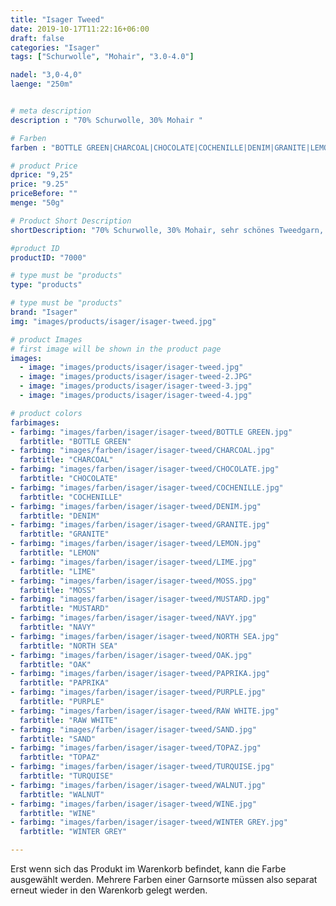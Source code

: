 ```yaml
---
title: "Isager Tweed"
date: 2019-10-17T11:22:16+06:00
draft: false
categories: "Isager"
tags: ["Schurwolle", "Mohair", "3.0-4.0"]

nadel: "3,0-4,0" 
laenge: "250m"	


# meta description
description : "70% Schurwolle, 30% Mohair "

# Farben
farben : "BOTTLE GREEN|CHARCOAL|CHOCOLATE|COCHENILLE|DENIM|GRANITE|LEMON|LIME|MOSS|MUSTARD|NAVY|NORTH SEA|OAK|PAPRIKA|PURPLE|RAW WHITE|SAND|TOPAZ|TURQUISE|WALNUT|WINE|WINTER GREY"

# product Price
dprice: "9,25"
price: "9.25"
priceBefore: ""
menge: "50g"

# Product Short Description
shortDescription: "70% Schurwolle, 30% Mohair, sehr schönes Tweedgarn, einfädig"

#product ID
productID: "7000"

# type must be "products"
type: "products"

# type must be "products"
brand: "Isager"
img: "images/products/isager/isager-tweed.jpg"   

# product Images
# first image will be shown in the product page
images:
  - image: "images/products/isager/isager-tweed.jpg"
  - image: "images/products/isager/isager-tweed-2.JPG"
  - image: "images/products/isager/isager-tweed-3.jpg"
  - image: "images/products/isager/isager-tweed-4.jpg"

# product colors
farbimages:
- farbimg: "images/farben/isager/isager-tweed/BOTTLE GREEN.jpg"	
  farbtitle: "BOTTLE GREEN"
- farbimg: "images/farben/isager/isager-tweed/CHARCOAL.jpg"	
  farbtitle: "CHARCOAL"
- farbimg: "images/farben/isager/isager-tweed/CHOCOLATE.jpg"	
  farbtitle: "CHOCOLATE"
- farbimg: "images/farben/isager/isager-tweed/COCHENILLE.jpg"	
  farbtitle: "COCHENILLE"
- farbimg: "images/farben/isager/isager-tweed/DENIM.jpg"	
  farbtitle: "DENIM"
- farbimg: "images/farben/isager/isager-tweed/GRANITE.jpg"	
  farbtitle: "GRANITE"
- farbimg: "images/farben/isager/isager-tweed/LEMON.jpg"	
  farbtitle: "LEMON"
- farbimg: "images/farben/isager/isager-tweed/LIME.jpg"	
  farbtitle: "LIME"
- farbimg: "images/farben/isager/isager-tweed/MOSS.jpg"	
  farbtitle: "MOSS"
- farbimg: "images/farben/isager/isager-tweed/MUSTARD.jpg"	
  farbtitle: "MUSTARD"
- farbimg: "images/farben/isager/isager-tweed/NAVY.jpg"	
  farbtitle: "NAVY"
- farbimg: "images/farben/isager/isager-tweed/NORTH SEA.jpg"	
  farbtitle: "NORTH SEA"
- farbimg: "images/farben/isager/isager-tweed/OAK.jpg"	
  farbtitle: "OAK"
- farbimg: "images/farben/isager/isager-tweed/PAPRIKA.jpg"	
  farbtitle: "PAPRIKA"
- farbimg: "images/farben/isager/isager-tweed/PURPLE.jpg"	
  farbtitle: "PURPLE"
- farbimg: "images/farben/isager/isager-tweed/RAW WHITE.jpg"	
  farbtitle: "RAW WHITE"
- farbimg: "images/farben/isager/isager-tweed/SAND.jpg"	
  farbtitle: "SAND"
- farbimg: "images/farben/isager/isager-tweed/TOPAZ.jpg"	
  farbtitle: "TOPAZ"
- farbimg: "images/farben/isager/isager-tweed/TURQUISE.jpg"	
  farbtitle: "TURQUISE"
- farbimg: "images/farben/isager/isager-tweed/WALNUT.jpg"	
  farbtitle: "WALNUT"
- farbimg: "images/farben/isager/isager-tweed/WINE.jpg"	
  farbtitle: "WINE"
- farbimg: "images/farben/isager/isager-tweed/WINTER GREY.jpg"	
  farbtitle: "WINTER GREY"

---
```


Erst wenn sich das Produkt im Warenkorb befindet, kann die Farbe ausgewählt werden.
Mehrere Farben einer Garnsorte müssen also separat erneut wieder in den Warenkorb gelegt werden.
